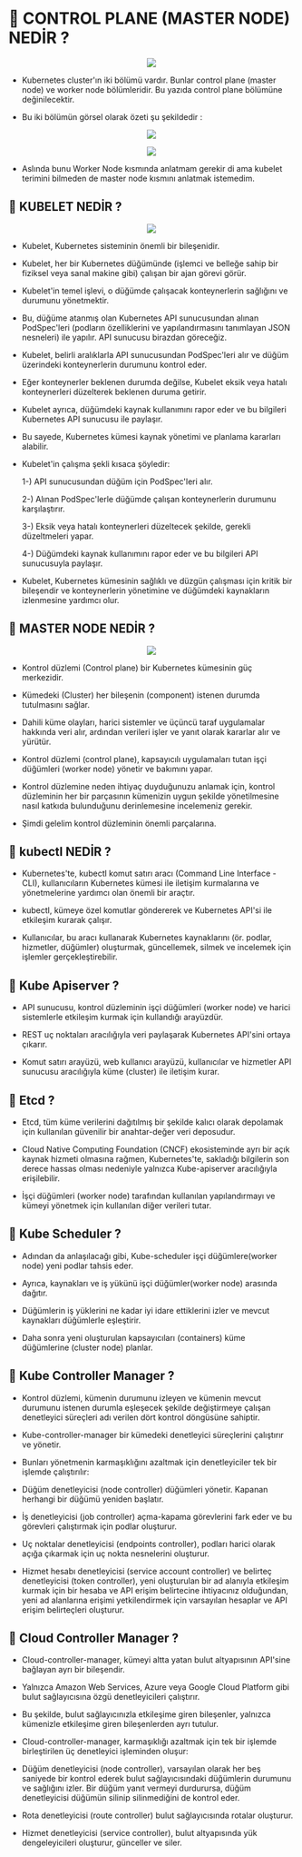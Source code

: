 # 🎯 CONTROL PLANE (MASTER NODE) NEDİR ?

<p align ="center">
<img src = "https://github.com/rasitesdmr/kubernetes/blob/master/control-plane-overview/images/cont4.png">
</p>

* Kubernetes cluster'ın iki bölümü vardır. Bunlar control plane (master node) ve worker node bölümleridir. Bu yazıda control plane bölümüne değinilecektir.

* Bu iki bölümün görsel olarak özeti şu şekildedir : 

<p align ="center">
<img src = "https://github.com/rasitesdmr/kubernetes/blob/master/control-plane-overview/images/cont1.png">
</p>

<p align ="center">
<img src = "https://github.com/rasitesdmr/kubernetes/blob/master/control-plane-overview/images/cont2.png">
</p>

* Aslında bunu Worker Node kısmında anlatmam gerekir di ama kubelet terimini bilmeden de master node kısmını anlatmak istemedim.

## 📌 KUBELET NEDİR ?

<p align ="center">
<img src = "https://github.com/rasitesdmr/kubernetes/blob/master/control-plane-overview/images/cont3.png">
</p>

* Kubelet, Kubernetes sisteminin önemli bir bileşenidir.

* Kubelet, her bir Kubernetes düğümünde (işlemci ve belleğe sahip bir fiziksel veya sanal makine gibi) çalışan bir ajan görevi görür.

* Kubelet'in temel işlevi, o düğümde çalışacak konteynerlerin sağlığını ve durumunu yönetmektir.

* Bu, düğüme atanmış olan Kubernetes API sunucusundan alınan PodSpec'leri (podların özelliklerini ve yapılandırmasını tanımlayan JSON nesneleri) ile yapılır. API sunucusu birazdan göreceğiz.

* Kubelet, belirli aralıklarla API sunucusundan PodSpec'leri alır ve düğüm üzerindeki konteynerlerin durumunu kontrol eder.

* Eğer konteynerler beklenen durumda değilse, Kubelet eksik veya hatalı konteynerleri düzelterek beklenen duruma getirir.

* Kubelet ayrıca, düğümdeki kaynak kullanımını rapor eder ve bu bilgileri Kubernetes API sunucusu ile paylaşır.

* Bu sayede, Kubernetes kümesi kaynak yönetimi ve planlama kararları alabilir.

* Kubelet'in çalışma şekli kısaca şöyledir:

    1-) API sunucusundan düğüm için PodSpec'leri alır.

    2-) Alınan PodSpec'lerle düğümde çalışan konteynerlerin durumunu karşılaştırır.

    3-) Eksik veya hatalı konteynerleri düzeltecek şekilde, gerekli düzeltmeleri yapar.

    4-) Düğümdeki kaynak kullanımını rapor eder ve bu bilgileri API sunucusuyla paylaşır.

* Kubelet, Kubernetes kümesinin sağlıklı ve düzgün çalışması için kritik bir bileşendir ve konteynerlerin yönetimine ve düğümdeki kaynakların izlenmesine yardımcı olur.

## 📌 MASTER NODE NEDİR ?

<p align ="center">
<img src = "https://github.com/rasitesdmr/kubernetes/blob/master/control-plane-overview/images/cont5.png">
</p>

* Kontrol düzlemi (Control plane) bir Kubernetes kümesinin güç merkezidir.

* Kümedeki (Cluster) her bileşenin (component) istenen durumda tutulmasını sağlar. 

* Dahili küme olayları, harici sistemler ve üçüncü taraf uygulamalar hakkında veri alır, ardından verileri işler ve yanıt olarak kararlar alır ve yürütür.

* Kontrol düzlemi (control plane), kapsayıcılı uygulamaları tutan işçi düğümleri (worker node) yönetir ve bakımını yapar.

* Kontrol düzlemine neden ihtiyaç duyduğunuzu anlamak için, kontrol düzleminin her bir parçasının kümenizin uygun şekilde yönetilmesine nasıl katkıda bulunduğunu derinlemesine incelemeniz gerekir.

* Şimdi gelelim kontrol düzleminin önemli parçalarına.

## 📌 kubectl NEDİR ?

* Kubernetes'te, kubectl komut satırı aracı (Command Line Interface - CLI), kullanıcıların Kubernetes kümesi ile iletişim kurmalarına ve yönetmelerine yardımcı olan önemli bir araçtır. 

* kubectl, kümeye özel komutlar göndererek ve Kubernetes API'si ile etkileşim kurarak çalışır.

* Kullanıcılar, bu aracı kullanarak Kubernetes kaynaklarını (ör. podlar, hizmetler, düğümler) oluşturmak, güncellemek, silmek ve incelemek için işlemler gerçekleştirebilir.

## 📌 Kube Apiserver ?

* API sunucusu, kontrol düzleminin işçi düğümleri (worker node) ve harici sistemlerle etkileşim kurmak için kullandığı arayüzdür.

* REST uç noktaları aracılığıyla veri paylaşarak Kubernetes API'sini ortaya çıkarır.

* Komut satırı arayüzü, web kullanıcı arayüzü, kullanıcılar ve hizmetler API sunucusu aracılığıyla küme (cluster) ile iletişim kurar.

## 📌 Etcd ?

* Etcd, tüm küme verilerini dağıtılmış bir şekilde kalıcı olarak depolamak için kullanılan güvenilir bir anahtar-değer veri deposudur. 

* Cloud Native Computing Foundation (CNCF) ekosisteminde ayrı bir açık kaynak hizmeti olmasına rağmen, Kubernetes'te, sakladığı bilgilerin son derece hassas olması nedeniyle yalnızca Kube-apiserver aracılığıyla erişilebilir.

* İşçi düğümleri (worker node) tarafından kullanılan yapılandırmayı ve kümeyi yönetmek için kullanılan diğer verileri tutar.

## 📌 Kube Scheduler ?

* Adından da anlaşılacağı gibi, Kube-scheduler işçi düğümlere(worker node) yeni podlar tahsis eder.

* Ayrıca, kaynakları ve iş yükünü işçi düğümler(worker node) arasında dağıtır. 

* Düğümlerin iş yüklerini ne kadar iyi idare ettiklerini izler ve mevcut kaynakları düğümlerle eşleştirir.

* Daha sonra yeni oluşturulan kapsayıcıları (containers) küme düğümlerine (cluster node) planlar.

## 📌 Kube Controller Manager ?

* Kontrol düzlemi, kümenin durumunu izleyen ve kümenin mevcut durumunu istenen durumla eşleşecek şekilde değiştirmeye çalışan denetleyici süreçleri adı verilen dört kontrol döngüsüne sahiptir.

* Kube-controller-manager bir kümedeki denetleyici süreçlerini çalıştırır ve yönetir.

* Bunları yönetmenin karmaşıklığını azaltmak için denetleyiciler tek bir işlemde çalıştırılır:

* Düğüm denetleyicisi (node controller) düğümleri yönetir. Kapanan herhangi bir düğümü yeniden başlatır.

* İş denetleyicisi (job controller) açma-kapama görevlerini fark eder ve bu görevleri çalıştırmak için podlar oluşturur.

* Uç noktalar denetleyicisi (endpoints controller), podları harici olarak açığa çıkarmak için uç nokta nesnelerini oluşturur.

* Hizmet hesabı denetleyicisi (service account controller) ve belirteç denetleyicisi (token controller), yeni oluşturulan bir ad alanıyla etkileşim kurmak için bir hesaba ve API erişim belirtecine ihtiyacınız olduğundan, yeni ad alanlarına erişimi yetkilendirmek için varsayılan hesaplar ve API erişim belirteçleri oluşturur.

## 📌 Cloud Controller Manager ?

* Cloud-controller-manager, kümeyi altta yatan bulut altyapısının API'sine bağlayan ayrı bir bileşendir. 

* Yalnızca Amazon Web Services, Azure veya Google Cloud Platform gibi bulut sağlayıcısına özgü denetleyicileri çalıştırır.

* Bu şekilde, bulut sağlayıcınızla etkileşime giren bileşenler, yalnızca kümenizle etkileşime giren bileşenlerden ayrı tutulur.

* Cloud-controller-manager, karmaşıklığı azaltmak için tek bir işlemde birleştirilen üç denetleyici işleminden oluşur:

* Düğüm denetleyicisi (node controller), varsayılan olarak her beş saniyede bir kontrol ederek bulut sağlayıcısındaki düğümlerin durumunu ve sağlığını izler. Bir düğüm yanıt vermeyi durdurursa, düğüm denetleyicisi düğümün silinip silinmediğini de kontrol eder.

* Rota denetleyicisi (route controller) bulut sağlayıcısında rotalar oluşturur.

* Hizmet denetleyicisi (service controller), bulut altyapısında yük dengeleyicileri oluşturur, günceller ve siler.


